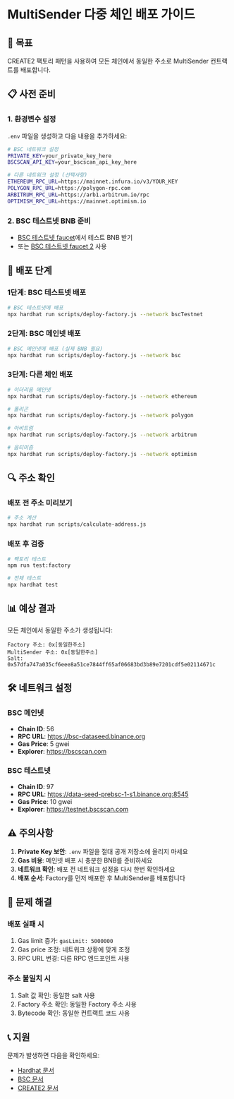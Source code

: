 # MultiSender 다중 체인 배포 가이드

## 🎯 목표

CREATE2 팩토리 패턴을 사용하여 모든 체인에서 동일한 주소로 MultiSender 컨트랙트를 배포합니다.

## 📋 사전 준비

### 1. 환경변수 설정

`.env` 파일을 생성하고 다음 내용을 추가하세요:

```bash
# BSC 네트워크 설정
PRIVATE_KEY=your_private_key_here
BSCSCAN_API_KEY=your_bscscan_api_key_here

# 다른 네트워크 설정 (선택사항)
ETHEREUM_RPC_URL=https://mainnet.infura.io/v3/YOUR_KEY
POLYGON_RPC_URL=https://polygon-rpc.com
ARBITRUM_RPC_URL=https://arb1.arbitrum.io/rpc
OPTIMISM_RPC_URL=https://mainnet.optimism.io
```

### 2. BSC 테스트넷 BNB 준비

- [BSC 테스트넷 faucet](https://testnet.binance.org/faucet-smart)에서 테스트 BNB 받기
- 또는 [BSC 테스트넷 faucet 2](https://testnet.bnbchain.org/faucet-smart) 사용

## 🚀 배포 단계

### 1단계: BSC 테스트넷 배포

```bash
# BSC 테스트넷에 배포
npx hardhat run scripts/deploy-factory.js --network bscTestnet
```

### 2단계: BSC 메인넷 배포

```bash
# BSC 메인넷에 배포 (실제 BNB 필요)
npx hardhat run scripts/deploy-factory.js --network bsc
```

### 3단계: 다른 체인 배포

```bash
# 이더리움 메인넷
npx hardhat run scripts/deploy-factory.js --network ethereum

# 폴리곤
npx hardhat run scripts/deploy-factory.js --network polygon

# 아비트럼
npx hardhat run scripts/deploy-factory.js --network arbitrum

# 옵티미즘
npx hardhat run scripts/deploy-factory.js --network optimism
```

## 🔍 주소 확인

### 배포 전 주소 미리보기

```bash
# 주소 계산
npx hardhat run scripts/calculate-address.js
```

### 배포 후 검증

```bash
# 팩토리 테스트
npm run test:factory

# 전체 테스트
npx hardhat test
```

## 📊 예상 결과

모든 체인에서 동일한 주소가 생성됩니다:

```
Factory 주소: 0x[동일한주소]
MultiSender 주소: 0x[동일한주소]
Salt: 0x57dfa747a035cf6eee8a51ce7844ff65af06683bd3b89e7201cdf5e02114671c
```

## 🛠️ 네트워크 설정

### BSC 메인넷

- **Chain ID**: 56
- **RPC URL**: https://bsc-dataseed.binance.org
- **Gas Price**: 5 gwei
- **Explorer**: https://bscscan.com

### BSC 테스트넷

- **Chain ID**: 97
- **RPC URL**: https://data-seed-prebsc-1-s1.binance.org:8545
- **Gas Price**: 10 gwei
- **Explorer**: https://testnet.bscscan.com

## ⚠️ 주의사항

1. **Private Key 보안**: `.env` 파일을 절대 공개 저장소에 올리지 마세요
2. **Gas 비용**: 메인넷 배포 시 충분한 BNB를 준비하세요
3. **네트워크 확인**: 배포 전 네트워크 설정을 다시 한번 확인하세요
4. **배포 순서**: Factory를 먼저 배포한 후 MultiSender를 배포합니다

## 🔧 문제 해결

### 배포 실패 시

1. Gas limit 증가: `gasLimit: 5000000`
2. Gas price 조정: 네트워크 상황에 맞게 조정
3. RPC URL 변경: 다른 RPC 엔드포인트 사용

### 주소 불일치 시

1. Salt 값 확인: 동일한 salt 사용
2. Factory 주소 확인: 동일한 Factory 주소 사용
3. Bytecode 확인: 동일한 컨트랙트 코드 사용

## 📞 지원

문제가 발생하면 다음을 확인하세요:

- [Hardhat 문서](https://hardhat.org/docs)
- [BSC 문서](https://docs.bnbchain.org/)
- [CREATE2 문서](https://eips.ethereum.org/EIPS/eip-1014)
